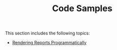 ﻿---
title: Code Samples
description: "This guide contains code samples for the Aspose.Words for Reporting Services."
type: docs
weight: 30
url: /reportingservices/code-samples/
---

This section includes the following topics:

- [Rendering Reports Programmatically](/words/reportingservices/rendering-reports-programmatically/)

